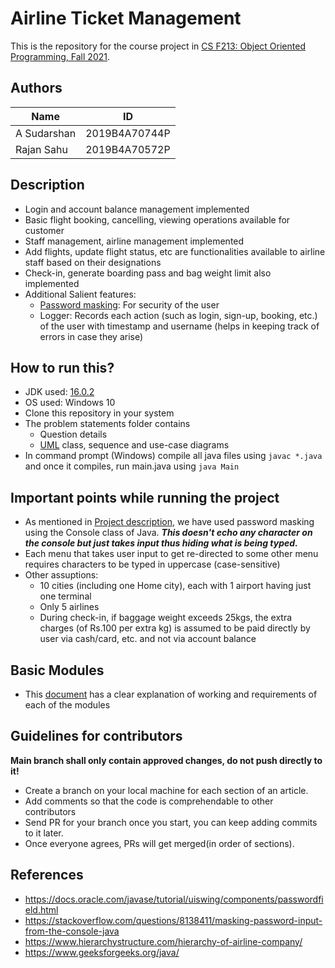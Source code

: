 # Airline Ticket Management

This is the repository for the course project in [CS F213: Object Oriented Programming, Fall 2021](https://academic.bits-pilani.ac.in/Faculty/FINAL_HANDOUT_FILES/CS_F213_1092.pdf).

## Authors

| Name | ID |
| --- | ----------- |
| A Sudarshan |2019B4A70744P |
| Rajan Sahu | 2019B4A70572P|

## Description

- Login and account balance management implemented
- Basic flight booking, cancelling, viewing operations available for customer
- Staff management, airline management implemented
- Add flights, update flight status, etc are functionalities available to airline staff based on their designations
- Check-in, generate boarding pass and bag weight limit also implemented
- Additional Salient features:
    - [Password masking](https://scirge.com/glossary/password-masking): For security of the user
    - Logger: Records each action (such as login, sign-up, booking, etc.) of the user with timestamp and username (helps in keeping track of errors in case they arise)

## How to run this?

- JDK used: [16.0.2](https://www.oracle.com/java/technologies/javase/jdk16-archive-downloads.html)
- OS used: Windows 10
- Clone this repository in your system
- The problem statements folder contains
    - Question details
    - [UML](https://www.javatpoint.com/uml-class-diagram) class, sequence and use-case diagrams
- In command prompt (Windows) compile all java files using `javac *.java` and once it compiles, run main.java using `java Main`

## Important points while running the project

- As mentioned in [Project description](#Description), we have used password masking using the Console class of Java. ***This doesn't echo any character on the console but just takes input thus hiding what is being typed.***
- Each menu that takes user input to get re-directed to some other menu requires characters to be typed in uppercase (case-sensitive)
- Other assuptions:
    - 10 cities (including one Home city), each with 1 airport having just one terminal
    - Only 5 airlines
    - During check-in, if baggage weight exceeds 25kgs, the extra charges (of Rs.100 per extra kg) is assumed to be paid directly by user via cash/card, etc. and not via account balance

## Basic Modules

- This [document](https://github.com/ASudu/Airline_Ticket_Management/blob/main/Problem_statement/Modules%20of%20the%20project.pdf) has a clear explanation of working and requirements of each of the modules


## Guidelines for contributors

**Main branch shall only contain approved changes, do not push directly to it!**

- Create a branch on your local machine for each section of an article.
- Add comments so that the code is comprehendable to other contributors 
- Send PR for your branch once you start, you can keep adding commits to it later.
- Once everyone agrees, PRs will get merged(in order of sections).

## References

- https://docs.oracle.com/javase/tutorial/uiswing/components/passwordfield.html
- https://stackoverflow.com/questions/8138411/masking-password-input-from-the-console-java
- https://www.hierarchystructure.com/hierarchy-of-airline-company/
- https://www.geeksforgeeks.org/java/




